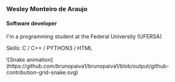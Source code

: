 ### Wesley Monteiro de Araujo
#### Software developer
I'm a programming student at the Federal University (UFERSA)

Skills: C / C++ / PYTHON3 / HTML

</div>
![Snake animation](https://github.com/brunopaiva1/brunopaiva1/blob/output/github-contribution-grid-snake.svg)
</div>
